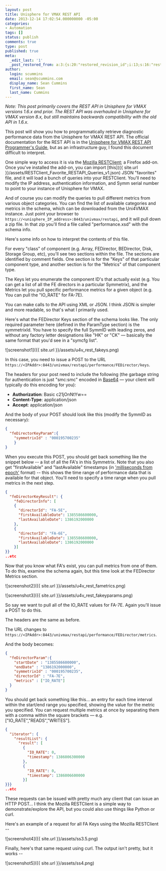 ```yaml
---
layout: post
title: Unisphere for VMAX REST API
date: 2013-12-14 17:02:54.000000000 -05:00
categories:
- Automation
tags: []
status: publish
comments: true
type: post
published: true
meta:
  _edit_last: '1'
  _post_restored_from: a:3:{s:20:"restored_revision_id";i:13;s:16:"restored_by_user";i:1;s:13:"restored_time";i:1387201809;}
author:
  login: scummins
  email: sean@scummins.com
  display_name: Sean Cummins
  first_name: Sean
  last_name: Cummins
---
```

*Note: This post primarily covers the REST API in Unisphere for VMAX versions 1.6.x and prior. The REST API was overhauled in Unisphere for VMAX version 8.x, but still maintains backwards compatibility with the old API in 1.6.x.*

This post will show you how to programmatically retrieve diagnostic performance data from the Unisphere for VMAX REST API. The official documentation for the REST API is in the [Unisphere for VMAX REST API Programmer's Guide](https://support.emc.com/docu47002_Unisphere-for-VMAX-1.6-REST-API-Programmer's-Guide.pdf?language=en_US), but as an infrastructure guy, I found this document difficult to interpret.

One simple way to access it is via the [Mozilla RESTClient](https://addons.mozilla.org/en-US/firefox/addon/restclient/); a Firefox add-on. Once you've installed the add-on, you can import [this]({{ site.url }}/assets/RESTClient_Favorite_RESTAPI_Queries_v1.json) JSON "favorites" file, and it will load a bunch of queries into your RESTClient. You'll need to modify the IP address, authentication information, and Symm serial number to point to your instance of Unisphere for VMAX.

And of course you can modify the queries to pull different metrics from various object categories. You can find the list of available categories and metrics in the schema, which can be downloaded from the Uni4VMAX instance. Just point your browser to `https://<unisphere_IP_address>:8443/univmax/restapi`, and it will pull down a zip file. In that zip you'll find a file called "performance.xsd" with the schema info.

Here's some info on how to interpret the contents of this file.

For every "class" of component (e.g. Array, FEDirector, BEDirector, Disk, Storage Group, etc), you'll see two sections within the file. The sections are identified by comment fields. One section is for the "Keys" of that particular component type, and another section is for the "Metrics" of that component type.

The Keys let you enumerate the component ID's that actually exist (e.g. You can get a list of all the FE directors in a particular Symmetrix), and the Metrics let you pull specific performance metrics for a given object (e.g. You can pull the "IO_RATE" for FA-7E).

You can make calls to the API using XML or JSON. I think JSON is simpler and more readable, so that's what I primarily used.

Here's what the FEDirector Keys section of the schema looks like. The only required parameter here (defined in the ParamType section) is the symmetrixId. You have to specify the full SymmID with leading zeros, and without any factory letter designations like "HK" or "CK" — basically the same format that you'd see in a "symcfg list".

![screenshot1]({{ site.url }}/assets/u4v_rest_fakeys.png)

In this case, you need to issue a POST to the URL `https://<IPAddr>:8443/univmax/restapi/performance/FEDirector/keys`.

The headers for your post need to include the following (the garbage string for authentication is just "smc:smc" encoded in [Base64](http://www.base64encode.org/) — your client will typically do this encoding for you):

* **Authorization**: Basic c21jOnNtYw==
* **Content-Type**: application/json
* **Accept**: application/json

And the body of your POST should look like this (modify the SymmID as necessary):

~~~json
{
  "feDirectorKeyParam":{
    "symmetrixId" : "000195700235"
    }
}
~~~


When you execute this POST, you should get back something like the snippet below -- a list of all the FA's in this Symmetrix. Note that you also get "firstAvailable" and "lastAvailable" timestamps (in ['milliseconds from epoch'](http://www.epochconverter.com/) format) -- this shows the time range of performance data that is available for that object. You'll need to specify a time range when you pull metrics in the next step.

~~~json
{
  "feDirectorKeyResult": {
    "feDirectorInfo": [
    {
      "directorId": "FA-5E",
      "firstAvailableDate": 1385586600000,
      "lastAvailableDate": 1386192000000
    },
    {
      "directorId": "FA-6E",
      "firstAvailableDate": 1385586600000,
      "lastAvailableDate": 1386192000000
    }]
}}
..etc
~~~

Now that you know what FA's exist, you can pull metrics from one of them. To do this, examine the schema again, but this time look at the FEDirector Metrics section.

![screenshot2]({{ site.url }}/assets/u4v_rest_fametrics.png)

![screenshot3]({{ site.url }}/assets/u4v_rest_fakeyparams.png)


So say we want to pull all of the IO_RATE values for FA-7E. Again you'll issue a POST to do this.

The headers are the same as before.

The URL changes to `https://<IPAddr>:8443/univmax/restapi/performance/FEDirector/metrics`.

And the body becomes:

~~~json
{
  "feDirectorParam":{
    "startDate" : "1385586600000",
    "endDate" : "1386192000000",
    "symmetrixId" : "000195700235",
    "directorId" : "FA-7E",
    "metrics" : ["IO_RATE"]
  }
}
~~~

You should get back something like this… an entry for each time interval within the start/end range you specified, showing the value for the metric you specified. You can request multiple metrics at once by separating them with a comma within the square brackets — e.g. ["IO_RATE","READS","WRITES"].

~~~json
{
  "iterator": {
    "resultList": {
      "result": [
        {
          "IO_RATE": 0,
          "timestamp": 1386006300000
        },
        {
          "IO_RATE": 0,
          "timestamp": 1386006600000
        }]
}}}
..etc
~~~


These requests can be issued with pretty much any client that can issue an HTTP POST… I think the Mozilla RESTClient is a simple way to demonstrate/explore the API, but you could also use things like Python or curl.

Here's an example of a request for all FA Keys using the Mozilla RESTClient --

![screenshot4]({{ site.url }}/assets/ss3.5.png)

Finally, here's that same request using curl. The output isn't pretty, but it works --

![screenshot5]({{ site.url }}/assets/ss4.png)
